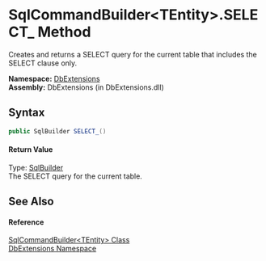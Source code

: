 SqlCommandBuilder&lt;TEntity>.SELECT_ Method
============================================
Creates and returns a SELECT query for the current table that includes the SELECT clause only.

**Namespace:** [DbExtensions][1]  
**Assembly:** DbExtensions (in DbExtensions.dll)

Syntax
------

```csharp
public SqlBuilder SELECT_()
```

#### Return Value
Type: [SqlBuilder][2]  
The SELECT query for the current table.

See Also
--------

#### Reference
[SqlCommandBuilder&lt;TEntity> Class][3]  
[DbExtensions Namespace][1]  

[1]: ../README.md
[2]: ../SqlBuilder/README.md
[3]: README.md